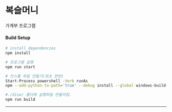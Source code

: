 # 복슬머니

가계부 프로그램

#### Build Setup

``` bash
# install dependencies
npm install

# 프로그램 실행
npm run start

# 인스톨 파일 만들기(최초 한번)
Start-Process powershell -Verb runAs
npm --add-python-to-path='true' --debug install --global windows-build-tools

#./dise/ 폴더에 실행파일 만들어짐.
npm run build

```

---
